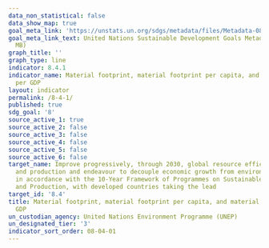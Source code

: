 ```yaml
---
data_non_statistical: false
data_show_map: true
goal_meta_link: 'https://unstats.un.org/sdgs/metadata/files/Metadata-08-04-01.pdf '
goal_meta_link_text: United Nations Sustainable Development Goals Metadata (PDF 4.0
  MB)
graph_title: ''
graph_type: line
indicator: 8.4.1
indicator_name: Material footprint, material footprint per capita, and material footprint
  per GDP
layout: indicator
permalink: /8-4-1/
published: true
sdg_goal: '8'
source_active_1: true
source_active_2: false
source_active_3: false
source_active_4: false
source_active_5: false
source_active_6: false
target_name: Improve progressively, through 2030, global resource efficiency in consumption
  and production and endeavour to decouple economic growth from environmental degradation,
  in accordance with the 10-Year Framework of Programmes on Sustainable Consumption
  and Production, with developed countries taking the lead
target_id: '8.4'
title: Material footprint, material footprint per capita, and material footprint per
  GDP
un_custodian_agency: United Nations Environment Programme (UNEP)
un_designated_tier: '3'
indicator_sort_order: 08-04-01
---
```

